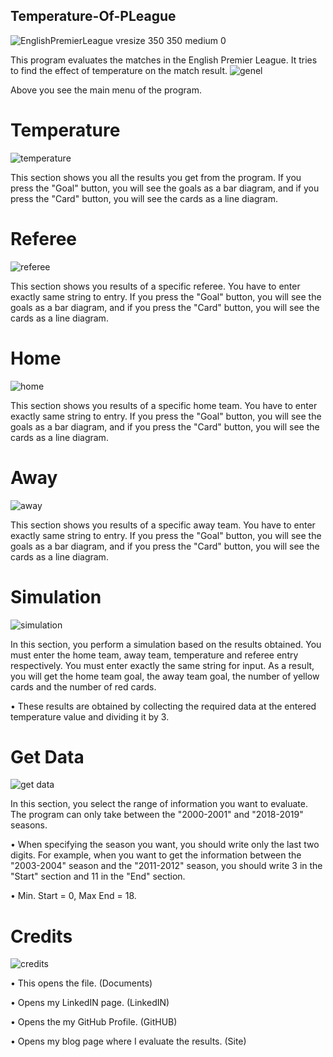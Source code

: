 ## Temperature-Of-PLeague
![EnglishPremierLeague vresize 350 350 medium 0](https://github.com/sehaaz/Temperature-Of-PLeague/assets/97370691/b1931c6f-08d4-44e4-8cf8-e2717bb1c985)

This program evaluates the matches in the English Premier League. It tries to find the effect of temperature on the match result.
![genel](https://github.com/sehaaz/Temperature-Of-PLeague/assets/97370691/2f8d9311-b2b1-4c51-86d1-e20e4993dfe2)
 
Above you see the main menu of the program.

# Temperature
![temperature](https://github.com/sehaaz/Temperature-Of-PLeague/assets/97370691/049972d3-481a-4384-9560-f1e70c50b244)

This section shows you all the results you get from the program. If you press the "Goal" button, you will see the goals as a bar diagram, and if you press the "Card" button, you will see the cards as a line diagram.

# Referee
![referee](https://github.com/sehaaz/Temperature-Of-PLeague/assets/97370691/170305fa-56ec-44c7-ac08-c1cf1ef17bd6)

This section shows you results of a specific referee. You have to enter exactly same string to entry. If you press the "Goal" button, you will see the goals as a bar diagram, and if you press the "Card" button, you will see the cards as a line diagram.

# Home
![home](https://github.com/sehaaz/Temperature-Of-PLeague/assets/97370691/721cf68c-7cc1-418b-8c9e-778cb751e69e)

This section shows you results of a specific home team. You have to enter exactly same string to entry. If you press the "Goal" button, you will see the goals as a bar diagram, and if you press the "Card" button, you will see the cards as a line diagram.

# Away
 ![away](https://github.com/sehaaz/Temperature-Of-PLeague/assets/97370691/c5315648-9f1f-4356-96da-8600f7f40980)

This section shows you results of a specific away team. You have to enter exactly same string to entry. If you press the "Goal" button, you will see the goals as a bar diagram, and if you press the "Card" button, you will see the cards as a line diagram.

# Simulation
![simulation](https://github.com/sehaaz/Temperature-Of-PLeague/assets/97370691/f1070e44-5d31-4bfb-8f2e-ca4c5598a39d)

In this section, you perform a simulation based on the results obtained. You must enter the home team, away team, temperature and referee entry respectively. You must enter exactly the same string for input. As a result, you will get the home team goal, the away team goal, the number of yellow cards and the number of red cards.

•	These results are obtained by collecting the required data at the entered temperature value and dividing it by 3.

# Get Data
![get data](https://github.com/sehaaz/Temperature-Of-PLeague/assets/97370691/ccb3e36b-3bb0-48bf-b3bd-4b40c7a83890)

In this section, you select the range of information you want to evaluate. The program can only take between the "2000-2001" and "2018-2019" seasons.

•	When specifying the season you want, you should write only the last two digits. For example, when you want to get the information between the "2003-2004" season and the "2011-2012" season, you should write 3 in the "Start" section and 11 in the "End" section. 

•	Min. Start = 0, Max End = 18. 

# Credits
![credits](https://github.com/sehaaz/Temperature-Of-PLeague/assets/97370691/5c8375ae-1511-41ad-884d-0185e1ec5205)

•	This opens the file. (Documents)

•	Opens my LinkedIN page. (LinkedIN)

•	Opens the my GitHub Profile. (GitHUB)

•	Opens my blog page where I evaluate the results. (Site)

